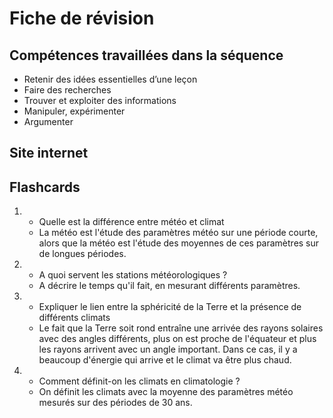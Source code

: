 # Fiche de révision


## Compétences travaillées dans la séquence
- Retenir des idées essentielles d’une leçon
- Faire des recherches 
- Trouver et exploiter des informations
- Manipuler, expérimenter
- Argumenter

## Site internet



## Flashcards


<div markdown class="flashcard">

1. 
    - Quelle est la différence entre météo et climat
    - La météo est l'étude des paramètres météo sur une période courte, alors que la météo est l'étude des moyennes de ces paramètres sur de longues périodes.
2. 
    - A quoi servent les stations météorologiques ?
    - A décrire le temps qu'il fait, en mesurant différents paramètres.
3. 
    - Expliquer le lien entre la sphéricité de la Terre et la présence de différents climats
    - Le fait que la Terre soit rond entraîne une arrivée des rayons solaires avec des angles différents, plus on est proche de l'équateur et plus les rayons arrivent avec un angle important. Dans ce cas, il y a beaucoup d'énergie qui arrive et le climat va être plus chaud.
4. 
    - Comment définit-on les climats en climatologie ?
    - On définit les climats avec la moyenne des paramètres météo mesurés sur des périodes de 30 ans.

</div>
